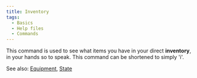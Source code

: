 ```yaml
---
title: Inventory
tags:
  - Basics
  - Help files
  - Commands
---
```

This command is used to see what items you have in your direct
**inventory**, in your hands so to speak. This command can be shortened
to simply 'i'.

See also: [Equipment](Equipment "wikilink"), [State](State "wikilink")
 